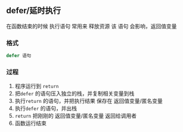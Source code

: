 ##  defer/延时执行  
在函数结束的时候 执行语句
常用来 释放资源
该 语句 会影响，返回值变量

###    格式
```go
defer 语句
```

###   过程
1. 程序运行到 `return` 
2. 把`defer` 的语句压入独立的栈，并复制相关变量到栈
3. 执行`return` 的语句，并把执行结果 保存在 返回值变量/匿名变量
4. 执行`defer`  的语句，并出栈
5. `return` 把刚刚的 返回值变量/匿名变量 返回给调用者
6. 函数运行结束 
